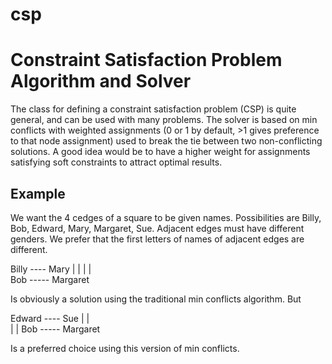 # csp
# Constraint Satisfaction Problem Algorithm and Solver

The class for defining a constraint satisfaction problem (CSP) is quite general, and can be used with many problems. The solver is
based on min conflicts with weighted assignments (0 or 1 by default, >1 gives preference to that node assignment) used to break the
tie between two non-conflicting solutions. A good idea would be to have a higher weight for assignments satisfying soft constraints 
to attract optimal results.


Example
---
We want the 4 cedges of a square to be given names. Possibilities are Billy, Bob, Edward, Mary, Margaret, Sue. Adjacent edges must 
have different genders. We prefer that the first letters of names of adjacent edges are different.

Billy ---- Mary
 |          |
 |          |                                                    
Bob  ----- Margaret

Is obviously a solution using the traditional min conflicts algorithm. But

Edward ---- Sue
 |          |                             
 |          |
Bob  ----- Margaret

Is a preferred choice using this version of min conflicts.
